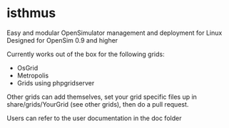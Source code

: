 # isthmus
Easy and modular OpenSimulator management and deployment for Linux  
Designed for OpenSim 0.9 and higher

Currently works out of the box for the following grids:

  * OsGrid
  * Metropolis
  * Grids using phpgridserver

Other grids can add themselves, set your grid specific files up in  
share/grids/YourGrid (see other grids), then do a pull request.

Users can refer to the user documentation in the doc folder
